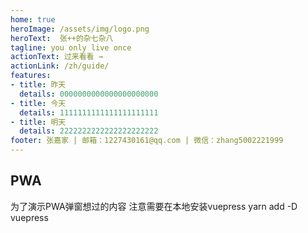 ```yaml
---
home: true
heroImage: /assets/img/logo.png
heroText:  张++的杂七杂八
tagline: you only live once
actionText: 过来看看 →
actionLink: /zh/guide/
features:
- title: 昨天
  details: 0000000000000000000000
- title: 今天
  details: 1111111111111111111111
- title: 明天
  details: 2222222222222222222222
footer: 张嘉家 | 邮箱：1227430161@qq.com | 微信：zhang5002221999
---
```


## PWA

为了演示PWA弹窗想过的内容
注意需要在本地安装vuepress
yarn add -D vuepress